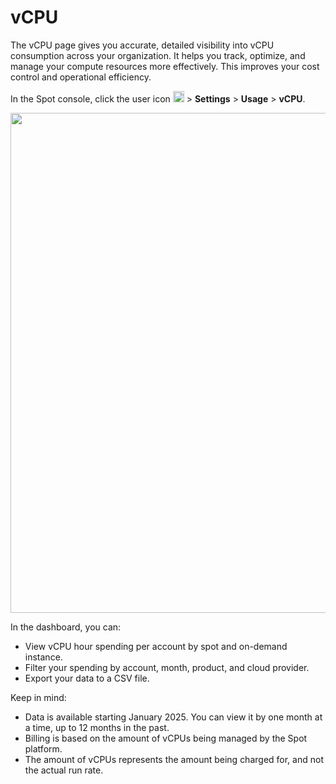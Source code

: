 # vCPU

The vCPU page gives you accurate, detailed visibility into vCPU consumption across your organization. It helps you track, optimize, and manage your compute resources more effectively. This improves your cost control and operational efficiency.

In the Spot console, click the user icon <img height="18" src="https://docs.spot.io/administration/_media/usericon.png">  > **Settings** > **Usage** > **vCPU**.

<img width=800 src="https://github.com/user-attachments/assets/39970670-a9fb-4f0f-a748-d048a10dfbc6">

In the dashboard, you can:

* View vCPU hour spending per account by spot and on-demand instance.
* Filter your spending by account, month, product, and cloud provider.
* Export your data to a CSV file.

Keep in mind:

* Data is available starting January 2025. You can view it by one month at a time, up to 12 months in the past.
* Billing is based on the amount of vCPUs being managed by the Spot platform.
* The amount of vCPUs represents the amount being charged for, and not the actual run rate.
